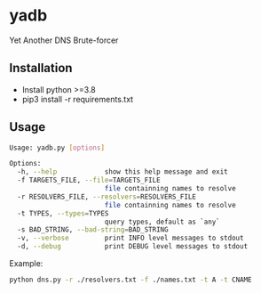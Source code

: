 # yadb
Yet Another DNS Brute-forcer
## Installation
* Install python >=3.8
* pip3 install -r requirements.txt
## Usage
```sh
Usage: yadb.py [options]

Options:
  -h, --help            show this help message and exit
  -f TARGETS_FILE, --file=TARGETS_FILE
                        file containning names to resolve
  -r RESOLVERS_FILE, --resolvers=RESOLVERS_FILE
                        file containning names to resolve
  -t TYPES, --types=TYPES
                        query types, default as `any`
  -s BAD_STRING, --bad-string=BAD_STRING
  -v, --verbose         print INFO level messages to stdout
  -d, --debug           print DEBUG level messages to stdout
```
Example:
```sh
python dns.py -r ./resolvers.txt -f ./names.txt -t A -t CNAME
```
